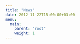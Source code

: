 ```yaml
---
title: "News"
date: 2012-11-22T15:00:00+03:00
menu:
  main:
    parent: "root"
    weight: 1
---
```

